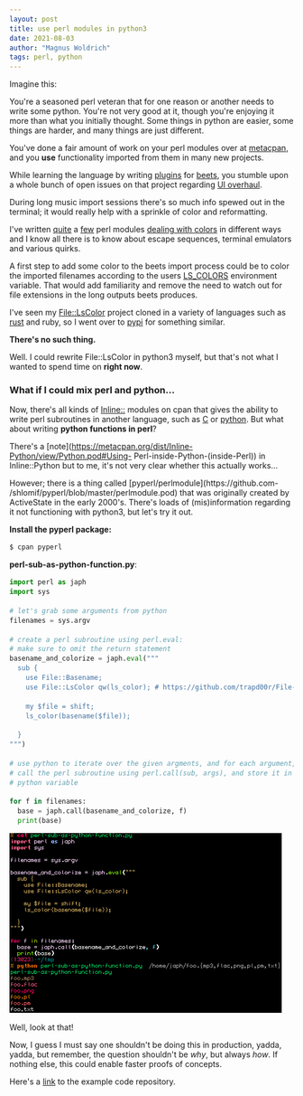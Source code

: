 ```yaml
---
layout: post
title: use perl modules in python3
date: 2021-08-03
author: "Magnus Woldrich"
tags: perl, python
---
```


Imagine this:

You're a seasoned perl veteran that for one reason or another needs to
write some python. You're not very good at it, though you're enjoying it
more than what you initially thought. Some things in python are easier,
some things are harder, and many things are just different.

You've done a fair amount of work on your perl modules over at [metacpan](https://metacpan.org/author/WOLDRICH),
and you **use** functionality imported from them in many new projects.

While learning the language by writing [plugins](https://github.com/trapd00r/beets-tcp) for
[beets](https://github.com/beetbox/beets/), you stumble upon a whole
bunch of open issues on that project regarding [UI
overhaul](https://github.com/beetbox/beets/issues/1593).

During long music import sessions there's so much info spewed out in the
terminal; it would really help with a sprinkle of color and
reformatting. 

I've written [quite](https://metacpan.org/pod/Term::ExtendedColor) a
[few](https://metacpan.org/pod/Term::ExtendedColor::Xresources) perl
modules [dealing with colors](https://metacpan.org/pod/File::LsColor) in
different ways and I know all there is to know about escape sequences,
terminal emulators and various quirks.

A first step to add some color to the beets import process could be to
color the imported filenames according to the users
[LS_COLORS](https://github.com/trapd00r/LS_COLORS) environment variable.
That would add familiarity and remove the need to watch out for file
extensions in the long outputs beets produces.

I've seen my [File::LsColor](https://metacpan.org/pod/File::LsColor)
project cloned in a variety of languages such as
[rust](https://github.com/sharkdp/lscolors) and ruby, so I went over to [pypi](https://pypi.org/search/?q=ls+colors) for something
similar.

**There's no such thing.**

Well. I could rewrite File::LsColor in python3 myself, but that's not
what I wanted to spend time on **right now**.

### What if I could mix perl and python...

Now, there's all kinds of
[Inline::](https://metacpan.org/search?size=20&q=inline%3A%3A) modules
on cpan that gives the ability to write perl subroutines in
another language, such as [C](https://metacpan.org/dist/Inline-C/view/lib/Inline/C.pod) or [python](https://metacpan.org/dist/Inline-Python/view/Python.pod).
But what about writing **python functions in perl**? 

There's a [note](https://metacpan.org/dist/Inline-Python/view/Python.pod#Using-
Perl-inside-Python-(inside-Perl)) in Inline::Python but to me, it's not
very clear whether this actually works…

However; there is a thing called [pyperl/perlmodule](https://github.com-
/shlomif/pyperl/blob/master/perlmodule.pod) that was originally created
by ActiveState in the early 2000's. There's loads of (mis)information
regarding it not functioning with python3, but let's try it out.

**Install the pyperl package:**
```bash
$ cpan pyperl
```

**perl-sub-as-python-function.py**:
```python
import perl as japh
import sys

# let's grab some arguments from python
filenames = sys.argv

# create a perl subroutine using perl.eval:
# make sure to omit the return statement
basename_and_colorize = japh.eval("""
  sub {
    use File::Basename;
    use File::LsColor qw(ls_color); # https://github.com/trapd00r/File-LsColor

    my $file = shift;
    ls_color(basename($file));

  }
""")

# use python to iterate over the given argments, and for each argument,
# call the perl subroutine using perl.call(sub, args), and store it in a
# python variable

for f in filenames:
  base = japh.call(basename_and_colorize, f)
  print(base)
```

![perlinpython](/assets/perlinpython3.png)

Well, look at that!

Now, I guess I must say one shouldn't be doing this in production,
yadda, yadda, but remember, the question shouldn't be _why_, but
always _how_. If nothing else, this could enable faster proofs of concepts.

Here's a [link](https://github.com/trapd00r/perlinpython3) to the example code repository.

